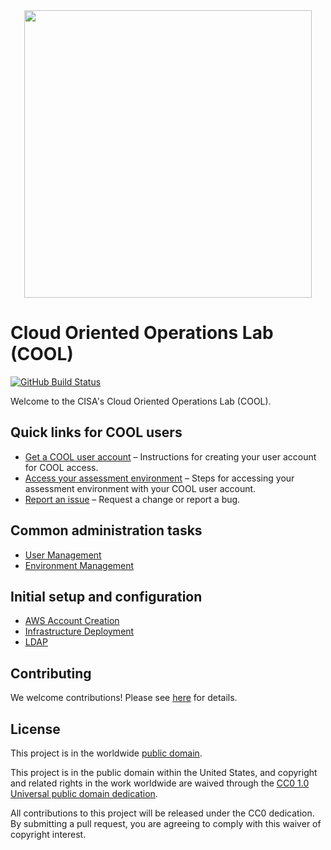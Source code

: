 <div align="center">
<img width="460" src="https://raw.githubusercontent.com/cisagov/cool-system/develop/assets/images/cool_logo.png">
</div>

# Cloud Oriented Operations Lab (COOL) #

[![GitHub Build Status](https://github.com/cisagov/cool-system/workflows/build/badge.svg)](https://github.com/cisagov/cool-system/actions)

Welcome to the CISA's Cloud Oriented Operations Lab (COOL).

## Quick links for COOL users ##

- [Get a COOL user account](/guides/users/enrolling.md) –
Instructions for creating your user account for COOL access.
- [Access your assessment environment](/guides/users/login.md) –
Steps for accessing your assessment environment with your COOL user account.
- [Report an issue](/issues/new/choose) – Request a change or report a bug.

## Common administration tasks ##

- [User Management](/guides/admin/users.md)
- [Environment Management](/guides/admin/env.md)

## Initial setup and configuration ##

- [AWS Account Creation](/guides/initial/aws_accounts.md)
- [Infrastructure Deployment](/guides/initial/infra.md)
- [LDAP](/guides/initial/ldap.md)

## Contributing ##

We welcome contributions!  Please see [here](CONTRIBUTING.md) for
details.

## License ##

This project is in the worldwide [public domain](LICENSE).

This project is in the public domain within the United States, and
copyright and related rights in the work worldwide are waived through
the [CC0 1.0 Universal public domain
dedication](https://creativecommons.org/publicdomain/zero/1.0/).

All contributions to this project will be released under the CC0
dedication. By submitting a pull request, you are agreeing to comply
with this waiver of copyright interest.
